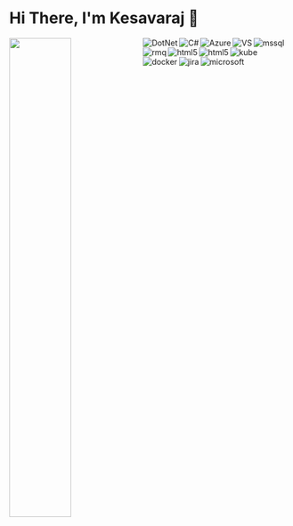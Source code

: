 # Hi There, I'm Kesavaraj 👋 

<img align="left" width="47%" src ="https://github-readme-stats.vercel.app/api?username=KesavPrakash&show_icons=true&theme=tokyonight"/>
<img align="left" alt="DotNet" src="https://img.shields.io/badge/.NET-5C2D91?style=for-the-badge&logo=.net&logoColor=white"/>
<img align="left" alt="C#" src="https://img.shields.io/badge/c%23-%23239120.svg?style=for-the-badge&logo=c-sharp&logoColor=white"/>
<img align="left" alt="Azure" src="https://img.shields.io/badge/azure-%230072C6.svg?style=for-the-badge&logo=microsoftazure&logoColor=white"/>
<img align="left" alt="VS" src="https://img.shields.io/badge/Visual%20Studio-5C2D91.svg?style=for-the-badge&logo=visual-studio&logoColor=white"/>
<img align="left" alt="mssql" src="https://img.shields.io/badge/Microsoft%20SQL%20Sever-CC2927?style=for-the-badge&logo=microsoft%20sql%20server&logoColor=white"/>
<img align="left" alt="rmq" src="https://img.shields.io/badge/Rabbitmq-FF6600?style=for-the-badge&logo=rabbitmq&logoColor=white"/>
<img align="left" alt="html5" src="https://img.shields.io/badge/html5-%23E34F26.svg?style=for-the-badge&logo=html5&logoColor=white"/>
<img align="left" alt="html5" src="https://img.shields.io/badge/javascript-%23323330.svg?style=for-the-badge&logo=javascript&logoColor=%23F7DF1E"/>
<img align="left" alt="kube" src="https://img.shields.io/badge/kubernetes-%23326ce5.svg?style=for-the-badge&logo=kubernetes&logoColor=white"/>
<img align="left" alt="docker" src="https://img.shields.io/badge/docker-%230db7ed.svg?style=for-the-badge&logo=docker&logoColor=white"/>
<img align="left" alt="jira" src="https://img.shields.io/badge/jira-%230A0FFF.svg?style=for-the-badge&logo=jira&logoColor=white"/>
<img align="left" alt="microsoft" src="https://img.shields.io/badge/Microsoft-0078D4?style=for-the-badge&logo=microsoft&logoColor=white"/>

